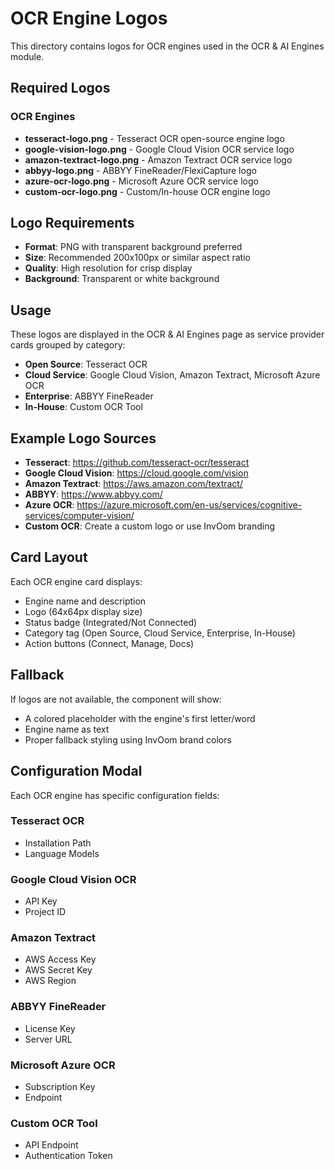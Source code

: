 # OCR Engine Logos

This directory contains logos for OCR engines used in the OCR & AI Engines module.

## Required Logos

### OCR Engines
- **tesseract-logo.png** - Tesseract OCR open-source engine logo
- **google-vision-logo.png** - Google Cloud Vision OCR service logo
- **amazon-textract-logo.png** - Amazon Textract OCR service logo
- **abbyy-logo.png** - ABBYY FineReader/FlexiCapture logo
- **azure-ocr-logo.png** - Microsoft Azure OCR service logo
- **custom-ocr-logo.png** - Custom/In-house OCR engine logo

## Logo Requirements

- **Format**: PNG with transparent background preferred
- **Size**: Recommended 200x100px or similar aspect ratio
- **Quality**: High resolution for crisp display
- **Background**: Transparent or white background

## Usage

These logos are displayed in the OCR & AI Engines page as service provider cards grouped by category:

- **Open Source**: Tesseract OCR
- **Cloud Service**: Google Cloud Vision, Amazon Textract, Microsoft Azure OCR
- **Enterprise**: ABBYY FineReader
- **In-House**: Custom OCR Tool

## Example Logo Sources

- **Tesseract**: https://github.com/tesseract-ocr/tesseract
- **Google Cloud Vision**: https://cloud.google.com/vision
- **Amazon Textract**: https://aws.amazon.com/textract/
- **ABBYY**: https://www.abbyy.com/
- **Azure OCR**: https://azure.microsoft.com/en-us/services/cognitive-services/computer-vision/
- **Custom OCR**: Create a custom logo or use InvOom branding

## Card Layout

Each OCR engine card displays:
- Engine name and description
- Logo (64x64px display size)
- Status badge (Integrated/Not Connected)
- Category tag (Open Source, Cloud Service, Enterprise, In-House)
- Action buttons (Connect, Manage, Docs)

## Fallback

If logos are not available, the component will show:
- A colored placeholder with the engine's first letter/word
- Engine name as text
- Proper fallback styling using InvOom brand colors

## Configuration Modal

Each OCR engine has specific configuration fields:

### Tesseract OCR
- Installation Path
- Language Models

### Google Cloud Vision OCR
- API Key
- Project ID

### Amazon Textract
- AWS Access Key
- AWS Secret Key  
- AWS Region

### ABBYY FineReader
- License Key
- Server URL

### Microsoft Azure OCR
- Subscription Key
- Endpoint

### Custom OCR Tool
- API Endpoint
- Authentication Token 